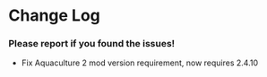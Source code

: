 # Change Log

### Please report if you found the issues!

* Fix Aquaculture 2 mod version requirement, now requires 2.4.10